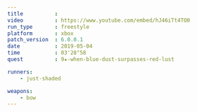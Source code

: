 ```yaml
---
title          :
video          : https://www.youtube.com/embed/hJ46iTt4TO0
run_type       : freestyle
platform       : xbox
patch_version  : 6.0.0.1
date           : 2019-05-04
time           : 03'28"58
quest          : 9★-when-blue-dust-surpasses-red-lust

runners:
    - just-shaded

weapons:
    - bow
---
```

